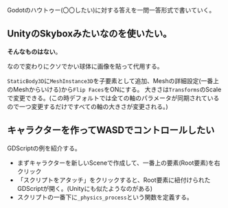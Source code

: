 Godotのハウトゥー(〇〇したい)に対する答えを一問一答形式で書いていく。


## UnityのSkyboxみたいなのを使いたい。

**そんなものはない**。

なので変わりにクソでかい球体に画像を貼って代用する。

`StaticBody3D`に`MeshInstance3D`を子要素として追加、Meshの詳細設定(一番上のMeshからいける)から`Flip Faces`をONにする。
大きさは`Transforms`のScaleで変更できる。(この時デフォルトでは全ての軸のパラメータが同期されているので一つ変更するだけですべての軸の大きさが変更される。)


## キャラクターを作ってWASDでコントロールしたい

GDScriptの例を紹介する。

- まずキャラクターを新しいSceneで作成して、一番上の要素(Root要素)を右クリック
- 「スクリプトをアタッチ」をクリックすると、Root要素に紐付けられたGDScriptが開く。(Unityにも似たようなのがある)
- スクリプトの一番下に`_physics_process`という関数を定義する。
